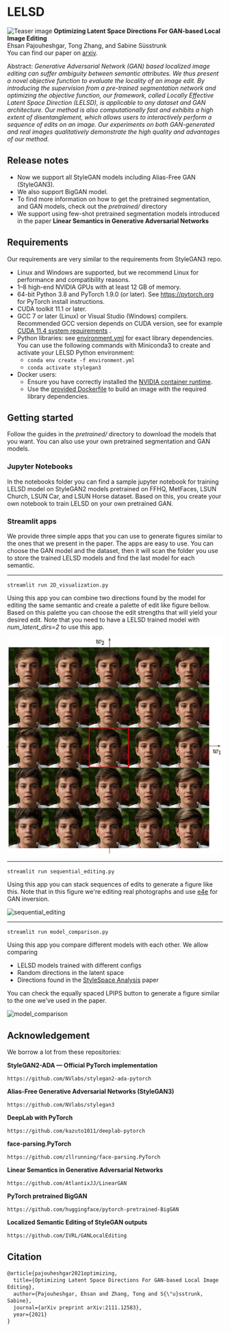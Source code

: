 # LELSD

![Teaser image](images/main_figure.png)
**Optimizing Latent Space Directions For GAN-based Local Image Editing**<br>
Ehsan Pajouheshgar, Tong Zhang, and Sabine Süsstrunk<br>
You can find our paper on [arxiv](https://arxiv.org/pdf/2111.12583.pdf).

Abstract: *Generative Adversarial Network (GAN) based localized image editing can suffer ambiguity between semantic
attributes. We thus present a novel objective function to evaluate the locality of an image edit. By introducing the
supervision from a pre-trained segmentation network and optimizing the objective function, our framework, called Locally
Effective Latent Space Direction (LELSD), is applicable to any dataset and GAN architecture. Our method is also
computationally fast and exhibits a high extent of disentanglement, which allows users to interactively perform a
sequence of edits on an image. Our experiments on both GAN-generated and real images qualitatively demonstrate the high
quality and advantages of our method.*

## Release notes

- Now we support all StyleGAN models including Alias-Free GAN (StyleGAN3).
- We also support BigGAN model.
- To find more information on how to get the pretrained segmentation, and GAN models, check out the *pretrained/*
  directory
- We support using few-shot pretrained segmentation models introduced in the paper **Linear Semantics in Generative
  Adversarial Networks**

## Requirements

Our requirements are very similar to the requirements from StyleGAN3 repo.

* Linux and Windows are supported, but we recommend Linux for performance and compatibility reasons.
* 1&ndash;8 high-end NVIDIA GPUs with at least 12 GB of memory.
* 64-bit Python 3.8 and PyTorch 1.9.0 (or later). See https://pytorch.org for PyTorch install instructions.
* CUDA toolkit 11.1 or later.
* GCC 7 or later (Linux) or Visual Studio (Windows) compilers. Recommended GCC version depends on CUDA version, see for
  example [CUDA 11.4 system requirements](https://docs.nvidia.com/cuda/archive/11.4.1/cuda-installation-guide-linux/index.html#system-requirements)
  .
* Python libraries: see [environment.yml](./environment.yml) for exact library dependencies. You can use the following
  commands with Miniconda3 to create and activate your LELSD Python environment:
    - `conda env create -f environment.yml`
    - `conda activate stylegan3`
* Docker users:
    - Ensure you have correctly installed
      the [NVIDIA container runtime](https://docs.docker.com/config/containers/resource_constraints/#gpu).
    - Use the [provided Dockerfile](./Dockerfile) to build an image with the required library dependencies.

## Getting started

Follow the guides in the *pretrained/* directory to download the models that you want. You can also use your own
pretrained segmentation and GAN models.

### Jupyter Notebooks

In the notebooks folder you can find a sample jupyter notebook for training LELSD model on StyleGAN2 models pretrained
on FFHQ, MetFaces, LSUN Church, LSUN Car, and LSUN Horse dataset. Based on this, you create your own notebook to train
LELSD on your own pretrained GAN.

### Streamlit apps

We provide three simple apps that you can use to generate figures similar to the ones that we present in the paper. The
apps are easy to use. You can choose the GAN model and the dataset, then it will scan the folder you use to store the
trained LELSD models and find the last model for each semantic.

<hr>

```
streamlit run 2D_visualization.py
```

Using this app you can combine two directions found by the model for editing the same semantic and create a palette of
edit like figure bellow. Based on this palette you can choose the edit strengths that will yield your desired edit. Note
that you need to have a LELSD trained model with *num_latent_dirs=2* to use this app.

![2d_edit_hairstyle](images/hair_edit_2d.png)

<hr>

```
streamlit run sequential_editing.py
```

Using this app you can stack sequences of edits to generate a figure like this. Note that in this figure we're editing
real photographs and use [e4e](https://github.com/omertov/encoder4editing) for GAN inversion.

![sequential_editing](images/sequential_editing.png)

<hr>

```
streamlit run model_comparison.py
```

Using this app you compare different models with each other. We allow comparing

- LELSD models trained with different configs
- Random directions in the latent space
- Directions found in the [StyleSpace Analysis](https://github.com/betterze/StyleSpace) paper

You can check the equally spaced LPIPS button to generate a figure similar to the one we've used in the paper.

![model_comparison](images/model_comparison.png)

## Acknowledgement

We borrow a lot from these repositories:

**StyleGAN2-ADA — Official PyTorch implementation**

```
https://github.com/NVlabs/stylegan2-ada-pytorch
```

**Alias-Free Generative Adversarial Networks (StyleGAN3)**

```
https://github.com/NVlabs/stylegan3
```

**DeepLab with PyTorch**

```
https://github.com/kazuto1011/deeplab-pytorch
```

**face-parsing.PyTorch**

```
https://github.com/zllrunning/face-parsing.PyTorch
```

**Linear Semantics in Generative Adversarial Networks**

```
https://github.com/AtlantixJJ/LinearGAN
```

**PyTorch pretrained BigGAN**

```
https://github.com/huggingface/pytorch-pretrained-BigGAN
```

**Localized Semantic Editing of StyleGAN outputs**

```
https://github.com/IVRL/GANLocalEditing
```

## Citation
```
@article{pajouheshgar2021optimizing,
  title={Optimizing Latent Space Directions For GAN-based Local Image Editing},
  author={Pajouheshgar, Ehsan and Zhang, Tong and S{\"u}sstrunk, Sabine},
  journal={arXiv preprint arXiv:2111.12583},
  year={2021}
}
```
